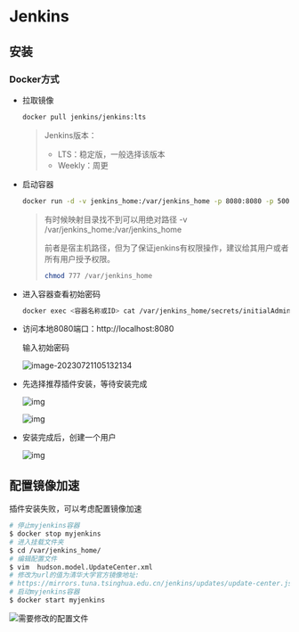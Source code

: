 # Jenkins







## 安装

### Docker方式

- 拉取镜像

  ```sh
  docker pull jenkins/jenkins:lts
  ```

  > Jenkins版本：
  >
  > - LTS：稳定版，一般选择该版本
  > - Weekly：周更

- 启动容器

  ```sh
  docker run -d -v jenkins_home:/var/jenkins_home -p 8080:8080 -p 50000:50000 --restart=on-failure jenkins/jenkins:lts
  ```

  > 有时候映射目录找不到可以用绝对路径 -v /var/jenkins_home:/var/jenkins_home
  >
  > 前者是宿主机路径，但为了保证jenkins有权限操作，建议给其用户或者所有用户授予权限。
  >
  > ```sh
  > chmod 777 /var/jenkins_home
  > ```

- 进入容器查看初始密码

  ```sh
  docker exec <容器名称或ID> cat /var/jenkins_home/secrets/initialAdminPassword
  ```

- 访问本地8080端口：http://localhost:8080

  输入初始密码

  ![image-20230721105132134](https://strangest.oss-cn-shanghai.aliyuncs.com/markdown/202307211051412.png)

- 先选择推荐插件安装，等待安装完成

  ![img](https://p3-juejin.byteimg.com/tos-cn-i-k3u1fbpfcp/1290661caa4d4e2286288dd530ff6703~tplv-k3u1fbpfcp-zoom-in-crop-mark:4536:0:0:0.awebp)

  ![img](https://p3-juejin.byteimg.com/tos-cn-i-k3u1fbpfcp/50046f3ada1845f5adea9cb5f8ca6ee4~tplv-k3u1fbpfcp-zoom-in-crop-mark:4536:0:0:0.awebp)

- 安装完成后，创建一个用户

  ![img](https://p3-juejin.byteimg.com/tos-cn-i-k3u1fbpfcp/2a4d76c54dc24753a5c6ff7d714afd15~tplv-k3u1fbpfcp-zoom-in-crop-mark:4536:0:0:0.awebp)

  

## 配置镜像加速

插件安装失败，可以考虑配置镜像加速

```sh
# 停止myjenkins容器
$ docker stop myjenkins 
# 进入挂载文件夹
$ cd /var/jenkins_home/
# 编辑配置文件
$ vim  hudson.model.UpdateCenter.xml
# 修改为url的值为清华大学官方镜像地址:
# https://mirrors.tuna.tsinghua.edu.cn/jenkins/updates/update-center.json
# 启动myjenkins容器
$ docker start myjenkins
```

![需要修改的配置文件](https://p3-juejin.byteimg.com/tos-cn-i-k3u1fbpfcp/d41ff02307dc48ec94ea00e0f29ff066~tplv-k3u1fbpfcp-zoom-in-crop-mark:4536:0:0:0.awebp)